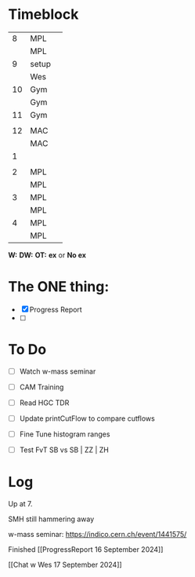 # Timeblock

|     |       |     |
| --- | ----- | --- |
| 8   | MPL   |     |
|     | MPL   |     |
| 9   | setup |     |
|     | Wes   |     |
| 10  | Gym   |     |
|     | Gym   |     |
| 11  | Gym   |     |
|     |       |     |
| 12  | MAC   |     |
|     | MAC   |     |
| 1   |       |     |
|     |       |     |
| 2   | MPL   |     |
|     | MPL   |     |
| 3   | MPL   |     |
|     | MPL   |     |
| 4   | MPL   |     |
|     | MPL   |     |

**W:**
**DW:**
**OT:**
**ex** or **No ex**

# The ONE thing: 
- [x] Progress Report
- [ ] 


# To Do
- [ ] Watch w-mass seminar
- [ ] CAM Training
- [ ] Read HGC TDR
- [ ] Update printCutFlow to compare cutflows
- [ ] Fine Tune histogram ranges
- [ ] Test FvT SB vs SB | ZZ | ZH



# Log

Up at 7. 

SMH still hammering away

w-mass seminar: https://indico.cern.ch/event/1441575/

Finished [[ProgressReport 16 September 2024]]

[[Chat w Wes 17 September 2024]]

